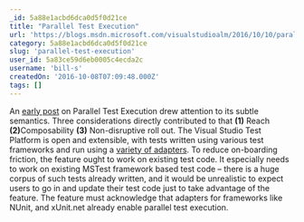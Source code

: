```yaml
---
_id: 5a88e1acbd6dca0d5f0d21ce
title: "Parallel Test Execution"
url: 'https://blogs.msdn.microsoft.com/visualstudioalm/2016/10/10/parallel-test-execution/'
category: 5a88e1acbd6dca0d5f0d21ce
slug: 'parallel-test-execution'
user_id: 5a83ce59d6eb0005c4ecda2c
username: 'bill-s'
createdOn: '2016-10-08T07:09:48.000Z'
tags: []
---
```


An <a href="https://johnkoerner.com/vs2015/parallel-test-execution-in-visual-studio-2015-update-1-might-not-be-what-you-expect/">early post</a> on Parallel Test Execution drew attention to its subtle semantics. Three considerations directly contributed to that <strong>(1)</strong> Reach <strong>(2)</strong>Composability <strong>(3)</strong> Non-disruptive roll out. The Visual Studio Test Platform is open and extensible, with tests written using various test frameworks and run using a <a href="https://visualstudiogallery.msdn.microsoft.com/site/search?query=%22Test%20Adapter%22&amp;f%5B0%5D.Value=%22Test%20Adapter%22&amp;f%5B0%5D.Type=SearchText&amp;ac=4">variety of adapters</a>. To reduce on-boarding friction, the feature ought to work on existing test code. It especially needs to work on existing MSTest framework based test code – there is a huge corpus of such tests already written, and it would be unrealistic to expect users to go in and update their test code just to take advantage of the feature. The feature must acknowledge that adapters for frameworks like NUnit, and xUnit.net already enable parallel test execution.

